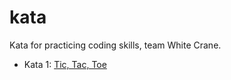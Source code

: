 # kata
Kata for practicing coding skills, team White Crane.

* Kata 1: [Tic, Tac, Toe](tic-tac-toe)
